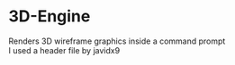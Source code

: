 # 3D-Engine
Renders 3D wireframe graphics inside a command prompt   
I used a header file by javidx9   
